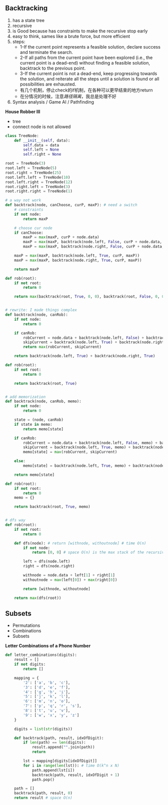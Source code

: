 ## Backtracking
1. has a state tree
2. recursive
3. is Good because has constraints to make the recursive stop early
4. easy to think, sames like a brute force, but more efficient
5. steps:
   - 1-If the current point represents a feasible solution, declare success and terminate the search.
   - 2-If all paths from the current point have been explored (i.e., the current point is a dead-end) without finding a feasible solution, backtrack to the previous point.
   - 3-If the current point is not a dead-end, keep progressing towards the solution, and reiterate all the steps until a solution is found or all possibilities are exhausted.
   - 有几个机制，停止check的if机制，在各种可以更早结束的地方return
   - 在分情况的时候，注意*路径隔离*，我总是处理不好
4. Syntax analysis / Game AI / Pathfinding

**House Robber III**
- tree
- connect node is not allowed
```python
class TreeNode:
    def __init__(self, data):
        self.data = data
        self.left = None
        self.right = None

root = TreeNode(3)
root.left = TreeNode(5)
root.right = TreeNode(25)
root.left.left = TreeNode(10)
root.left.right = TreeNode(12)
root.right.left = TreeNode(3)
root.right.right = TreeNode(1)

# a way not work
def backtrack(node, canChoose, curP, maxP): # need a switch
    # constraints
    if not node:
        return maxP

    # choose cur node
    if canChoose:
        maxP = max(maxP, curP + node.data)
        maxP = max(maxP, backtrack(node.left, False, curP + node.data, maxP))
        maxP = max(maxP, backtrack(node.right, False, curP + node.data, maxP))

    maxP = max(maxP, backtrack(node.left, True, curP, maxP))
    maxP = max(maxP, backtrack(node.right, True, curP, maxP))

    return maxP

def rob(root):
    if not root:
        return 0

    return max(backtrack(root, True, 0, 0), backtrack(root, False, 0, 0))


# rewrite: I made things complex
def backtrack(node, canRob):
    if not node:
        return 0

    if canRob:
        robCurrent = node.data + backtrack(node.left, False) + backtrack(node.right, False)
        skipCurrent = backtrack(node.left, True) + backtrack(node.right, True)
        return max(robCurrent, skipCurrent)

    return backtrack(node.left, True) + backtrack(node.right, True)

def rob(root):
    if not root:
        return 0

    return backtrack(root, True)


# add memorization
def backtrack(node, canRob, memo):
    if not node:
        return 0

    state = (node, canRob)
    if state in memo:
        return memo[state]

    if canRob:
        robCurrent = node.data + backtrack(node.left, False, memo) + backtrack(node.right, False, memo)
        skipCurrent = backtrack(node.left, True, memo) + backtrack(node.right, True, memo)
        memo[state] = max(robCurrent, skipCurrent)

    else:
        memo[state] = backtrack(node.left, True, memo) + backtrack(node.right, True, memo)

    return memo[state]

def rob(root):
    if not root:
        return 0
    memo = {}

    return backtrack(root, True, memo)


# dfs way
def rob(root):
    if not root:
        return 0

    def dfs(node): # return [withnode, withoutnode] # time O(n)
        if not node:
            return [0, 0] # space O(n) is the max stack of the recursive

        left = dfs(node.left)
        right = dfs(node.right)

        withnode = node.data + left[1] + right[1]
        withoutnode = max(left[0]) + max(right[0])

        return [withnode, withoutnode]

    return max(dfs(root))
```

## Subsets
- Permutations
- Combinations
- Subsets

**Letter Combinations of a Phone Number**
```python
def letter_combinations(digits):
    result = []
    if not digits:
        return []

    mapping = {
        '2': ['a', 'b', 'c'],
        '3': ['d', 'e', 'f'],
        '4': ['g', 'h', 'i'],
        '5': ['j', 'k', 'l'],
        '6': ['m', 'n', 'o'],
        '7': ['p', 'q', 'r', 's'],
        '8': ['t', 'u', 'v'],
        '9': ['w', 'x', 'y', 'z']
    }

    digits = list(str(digits))

    def backtrack(path, result, idxOfDigit):
        if len(path) == len(digits):
            result.append("".join(path))
            return

        lst = mapping[digits[idxOfDigit]]
        for i in range(len(lst)): # time O(k^n x N)
            path.append(lst[i])
            backtrack(path, result, idxOfDigit + 1)
            path.pop()

    path = []
    backtrack(path, result, 0)
    return result # space O(n)
```
